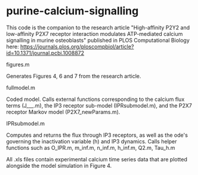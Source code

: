 # purine-calcium-signalling
This code is the companion to the research article "High-affinity P2Y2 and low-affinity P2X7 receptor interaction modulates ATP-mediated calcium signalling in murine osteoblasts" published in PLOS Computational Biology here: https://journals.plos.org/ploscompbiol/article?id=10.1371/journal.pcbi.1008872

figures.m

Generates Figures 4, 6 and 7 from the research article.

fullmodel.m

Coded model. Calls external functions corresponding to the calcium flux terms (J___.m), the IP3 receptor sub-model (IPRsubmodel.m), and the P2X7 receptor Markov model (P2X7_newParams.m). 

IPRsubmodel.m

Computes and returns the flux through IP3 receptors, as well as the ode's governing the inactivation variable (h) and IP3 dynamics. Calls helper functions such as 
O_IPR.m, m_inf.m, n_inf.m, h_inf.m, Q2.m, Tau_h.m

All .xls files contain experimental calcium time series data that are plotted alongside the model simulation in Figure 4.
